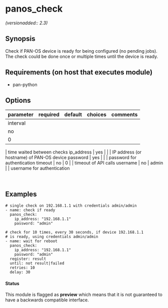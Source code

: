 # panos_check

_(versionadded:: 2.3)_


## Synopsis

Check if PAN-OS device is ready for being configured (no pending jobs).
The check could be done once or multiple times until the device is ready.


## Requirements (on host that executes module)

- pan-python

## Options

| parameter | required | default | choices | comments |
| --------- | -------- | ------- | ------- | -------- |
interval  |
no |
0 |
 |
time waited between checks </td></tr>
ip_address  |
yes |
 |
 |
IP address (or hostname) of PAN-OS device </td></tr>
password  |
yes |
 |
 |
password for authentication </td></tr>
timeout  |
no |
0 |
 |
timeout of API calls </td></tr>
username  |
no |
admin |
 |
username for authentication </td></tr>
</table>
</br>



## Examples

    # single check on 192.168.1.1 with credentials admin/admin
    - name: check if ready
      panos_check:
        ip_address: "192.168.1.1"
        password: "admin"
    
    # check for 10 times, every 30 seconds, if device 192.168.1.1
    # is ready, using credentials admin/admin
    - name: wait for reboot
      panos_check:
        ip_address: "192.168.1.1"
        password: "admin"
      register: result
      until: not result|failed
      retries: 10
      delay: 30




#### Status

This module is flagged as **preview** which means that it is not guaranteed to have a backwards compatible interface.

